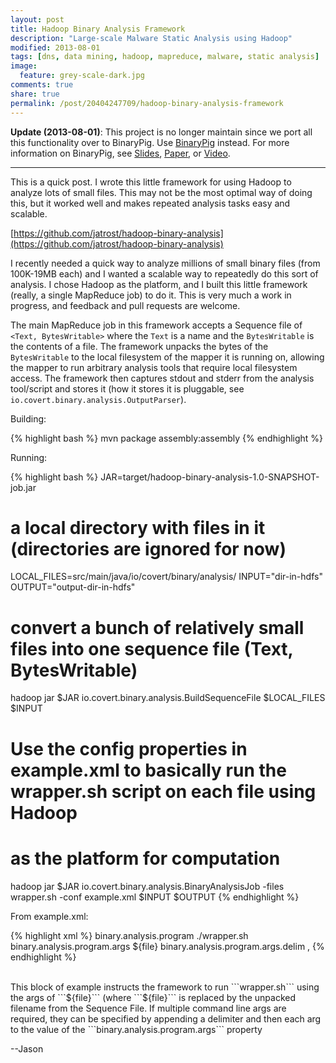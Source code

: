 ```yaml
---
layout: post
title: Hadoop Binary Analysis Framework
description: "Large-scale Malware Static Analysis using Hadoop"
modified: 2013-08-01
tags: [dns, data mining, hadoop, mapreduce, malware, static analysis]
image:
  feature: grey-scale-dark.jpg
comments: true
share: true
permalink: /post/20404247709/hadoop-binary-analysis-framework
---
```


**Update (2013-08-01)**:  This project is no longer maintain since we port all this functionality over to BinaryPig. Use [BinaryPig](https://github.com/endgameinc/binarypig) instead.  For more information on BinaryPig, see [Slides](http://www.slideshare.net/jasontrost/binary-24851796), [Paper](https://media.blackhat.com/us-13/US-13-Hanif-Binarypig-Scalable-Malware-Analytics-in-Hadoop-WP.pdf), or [Video](https://www.youtube.com/watch?v=fcLkTvnBpIw).

---

This is a quick post.  I wrote this little framework for using Hadoop to analyze lots of small files.  This may not be the most optimal way of doing this, but it worked well and makes repeated analysis tasks easy and scalable.

[https://github.com/jatrost/hadoop-binary-analysis](https://github.com/jatrost/hadoop-binary-analysis)

I recently needed a quick way to analyze millions of small binary files (from 100K-19MB each) and
I wanted a scalable way to repeatedly do this sort of analysis.  I chose Hadoop as the platform,
and I built this little framework (really, a single MapReduce job) to do it.  This is very much a 
work in progress, and feedback and pull requests are welcome.

The main MapReduce job in this framework accepts a Sequence file of ```<Text, BytesWritable>``` where the 
```Text``` is a name and the ```BytesWritable``` is the contents of a file.  The framework unpacks the bytes of 
the ```BytesWritable``` to the local filesystem of the mapper it is running on, allowing the mapper to run
arbitrary analysis tools that require local filesystem access.  The framework then captures stdout and stderr from the
analysis tool/script and stores it (how it stores it is pluggable, see ```io.covert.binary.analysis.OutputParser```).

Building:

{% highlight bash %}
mvn package assembly:assembly
{% endhighlight %}

Running:
    
{% highlight bash %}
JAR=target/hadoop-binary-analysis-1.0-SNAPSHOT-job.jar

# a local directory with files in it (directories are ignored for now)
LOCAL_FILES=src/main/java/io/covert/binary/analysis/
INPUT="dir-in-hdfs"
OUTPUT="output-dir-in-hdfs"

# convert a bunch of relatively small files into one sequence file (Text, BytesWritable)
hadoop jar $JAR io.covert.binary.analysis.BuildSequenceFile $LOCAL_FILES $INPUT

# Use the config properties in example.xml to basically run the wrapper.sh script on each file using Hadoop
# as the platform for computation
hadoop jar $JAR io.covert.binary.analysis.BinaryAnalysisJob -files wrapper.sh -conf example.xml $INPUT $OUTPUT
{% endhighlight %}

From example.xml:

{% highlight xml %}
<property>
  <name>binary.analysis.program</name>
  <value>./wrapper.sh</value>
</property>
<property>
  <name>binary.analysis.program.args</name>
  <value>${file}</value>
</property>
<property>
  <name>binary.analysis.program.args.delim</name>
  <value>,</value>
</property>
{% endhighlight %}

<br />
This block of example instructs the framework to run ```wrapper.sh``` using the args of ```${file}``` (where ```${file}```
is replaced by the unpacked filename from the Sequence File.  If multiple command line args are required,
they can be specified by appending a delimiter and then each arg to the value of the ```binary.analysis.program.args```
property


--Jason
